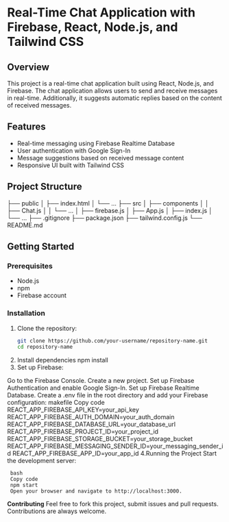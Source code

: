 # Real-Time Chat Application with Firebase, React, Node.js, and Tailwind CSS

## Overview

This project is a real-time chat application built using React, Node.js, and Firebase. The chat application allows users to send and receive messages in real-time. Additionally, it suggests automatic replies based on the content of received messages.

## Features

- Real-time messaging using Firebase Realtime Database
- User authentication with Google Sign-In
- Message suggestions based on received message content
- Responsive UI built with Tailwind CSS

## Project Structure

├── public
│ ├── index.html
│ └── ...
├── src
│ ├── components
│ │ ├── Chat.js
│ │ └── ...
│ ├── firebase.js
│ ├── App.js
│ ├── index.js
│ └── ...
├── .gitignore
├── package.json
├── tailwind.config.js
└── README.md

## Getting Started

### Prerequisites

- Node.js
- npm
- Firebase account

### Installation

1. Clone the repository:
   ```bash
   git clone https://github.com/your-username/repository-name.git
   cd repository-name
   ```
2. Install dependencies
   npm install
3. Set up Firebase:

Go to the Firebase Console.
Create a new project.
Set up Firebase Authentication and enable Google Sign-In.
Set up Firebase Realtime Database.
Create a .env file in the root directory and add your Firebase configuration:
makefile
Copy code
REACT_APP_FIREBASE_API_KEY=your_api_key
REACT_APP_FIREBASE_AUTH_DOMAIN=your_auth_domain
REACT_APP_FIREBASE_DATABASE_URL=your_database_url
REACT_APP_FIREBASE_PROJECT_ID=your_project_id
REACT_APP_FIREBASE_STORAGE_BUCKET=your_storage_bucket
REACT_APP_FIREBASE_MESSAGING_SENDER_ID=your_messaging_sender_id
REACT_APP_FIREBASE_APP_ID=your_app_id
 4.Running the Project
    Start the development server:

     bash
     Copy code
     npm start
     Open your browser and navigate to http://localhost:3000.
**Contributing**
Feel free to fork this project, submit issues and pull requests. Contributions are always welcome.
